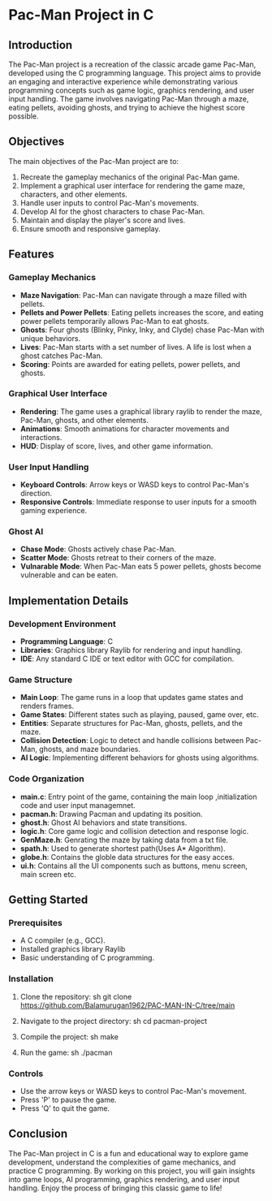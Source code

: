 # Pac-Man Project in C

## Introduction

The Pac-Man project is a recreation of the classic arcade game Pac-Man, developed using the C programming language. This project aims to provide an engaging and interactive experience while demonstrating various programming concepts such as game logic, graphics rendering, and user input handling. The game involves navigating Pac-Man through a maze, eating pellets, avoiding ghosts, and trying to achieve the highest score possible.

## Objectives

The main objectives of the Pac-Man project are to:

1. Recreate the gameplay mechanics of the original Pac-Man game.
2. Implement a graphical user interface for rendering the game maze, characters, and other elements.
3. Handle user inputs to control Pac-Man's movements.
4. Develop AI for the ghost characters to chase Pac-Man.
5. Maintain and display the player's score and lives.
6. Ensure smooth and responsive gameplay.

## Features

### Gameplay Mechanics

- **Maze Navigation**: Pac-Man can navigate through a maze filled with pellets.
- **Pellets and Power Pellets**: Eating pellets increases the score, and eating power pellets temporarily allows Pac-Man to eat ghosts.
- **Ghosts**: Four ghosts (Blinky, Pinky, Inky, and Clyde) chase Pac-Man with unique behaviors.
- **Lives**: Pac-Man starts with a set number of lives. A life is lost when a ghost catches Pac-Man.
- **Scoring**: Points are awarded for eating pellets, power pellets, and ghosts.

### Graphical User Interface

- **Rendering**: The game uses a graphical library raylib to render the maze, Pac-Man, ghosts, and other elements.
- **Animations**: Smooth animations for character movements and interactions.
- **HUD**: Display of score, lives, and other game information.

### User Input Handling

- **Keyboard Controls**: Arrow keys or WASD keys to control Pac-Man's direction.
- **Responsive Controls**: Immediate response to user inputs for a smooth gaming experience.

### Ghost AI

- **Chase Mode**: Ghosts actively chase Pac-Man.
- **Scatter Mode**: Ghosts retreat to their corners of the maze.
- **Vulnarable Mode**: When Pac-Man eats 5 power pellets, ghosts become vulnerable and can be eaten.

## Implementation Details

### Development Environment

- **Programming Language**: C
- **Libraries**: Graphics library Raylib for rendering and input handling.
- **IDE**: Any standard C IDE or text editor with GCC for compilation.

### Game Structure

- **Main Loop**: The game runs in a loop that updates game states and renders frames.
- **Game States**: Different states such as playing, paused, game over, etc.
- **Entities**: Separate structures for Pac-Man, ghosts, pellets, and the maze.
- **Collision Detection**: Logic to detect and handle collisions between Pac-Man, ghosts, and maze boundaries.
- **AI Logic**: Implementing different behaviors for ghosts using algorithms.

### Code Organization

- **main.c**: Entry point of the game, containing the main loop ,initialization code and user input  managemnet.
- **pacman.h**:  Drawing Pacman and updating its position.
- **ghost.h**: Ghost AI behaviors and state transitions.
- **logic.h**: Core game logic and collision detection and response logic.
- **GenMaze.h**: Genrating the maze by taking data from a txt file.
- **spath.h**: Used to generate shortest path(Uses A* Algorithm).
- **globe.h**: Contains the globle data structures for the easy acces.
- **ui.h**: Contains all the UI components such as buttons, menu screen, main screen etc.

## Getting Started

### Prerequisites

- A C compiler (e.g., GCC).
- Installed graphics library Raylib
- Basic understanding of C programming.

### Installation

1. Clone the repository:
   sh
   git clone https://github.com/Balamurugan1962/PAC-MAN-IN-C/tree/main
   
2. Navigate to the project directory:
   sh
   cd pacman-project
   
3. Compile the project:
   sh
   make
   
4. Run the game:
   sh
   ./pacman
   

### Controls

- Use the arrow keys or WASD keys to control Pac-Man's movement.
- Press 'P' to pause the game.
- Press 'Q' to quit the game.

## Conclusion

The Pac-Man project in C is a fun and educational way to explore game development, understand the complexities of game mechanics, and practice C programming. By working on this project, you will gain insights into game loops, AI programming, graphics rendering, and user input handling. Enjoy the process of bringing this classic game to life!
